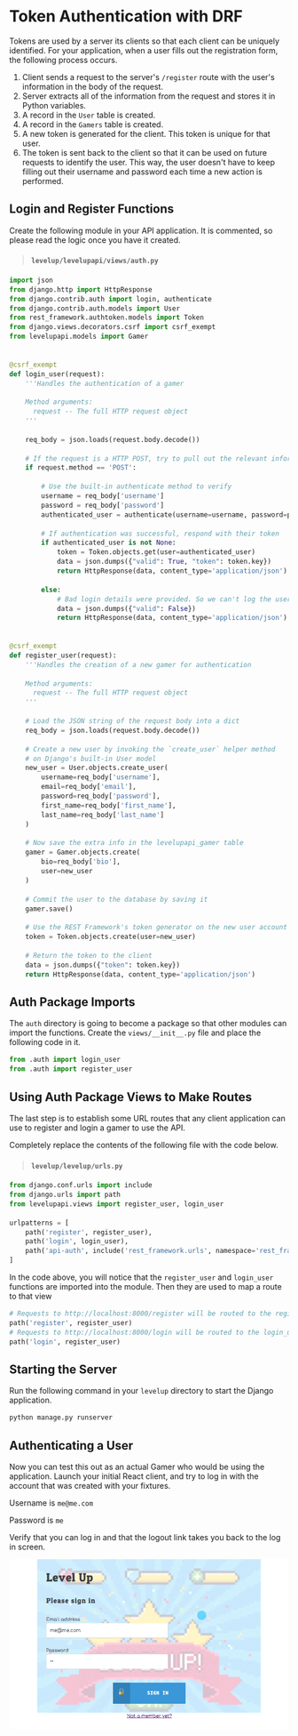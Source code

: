 # Token Authentication with DRF

Tokens are used by a server its clients so that each client can be uniquely identified. For your application, when a user fills out the registration form, the following process occurs.

1. Client sends a request to the server's `/register` route with the user's information in the body of the request.
1. Server extracts all of the information from the request and stores it in Python variables.
1. A record in the `User` table is created.
1. A record in the `Gamers` table is created.
1. A new token is generated for the client. This token is unique for that user.
1. The token is sent back to the client so that it can be used on future requests to identify the user. This way, the user doesn't have to keep filling out their username and password each time a new action is performed.

## Login and Register Functions

Create the following module in your API application. It is commented, so please read the logic once you have it created.

> #### `levelup/levelupapi/views/auth.py`

```py
import json
from django.http import HttpResponse
from django.contrib.auth import login, authenticate
from django.contrib.auth.models import User
from rest_framework.authtoken.models import Token
from django.views.decorators.csrf import csrf_exempt
from levelupapi.models import Gamer


@csrf_exempt
def login_user(request):
    '''Handles the authentication of a gamer

    Method arguments:
      request -- The full HTTP request object
    '''

    req_body = json.loads(request.body.decode())

    # If the request is a HTTP POST, try to pull out the relevant information.
    if request.method == 'POST':

        # Use the built-in authenticate method to verify
        username = req_body['username']
        password = req_body['password']
        authenticated_user = authenticate(username=username, password=password)

        # If authentication was successful, respond with their token
        if authenticated_user is not None:
            token = Token.objects.get(user=authenticated_user)
            data = json.dumps({"valid": True, "token": token.key})
            return HttpResponse(data, content_type='application/json')

        else:
            # Bad login details were provided. So we can't log the user in.
            data = json.dumps({"valid": False})
            return HttpResponse(data, content_type='application/json')


@csrf_exempt
def register_user(request):
    '''Handles the creation of a new gamer for authentication

    Method arguments:
      request -- The full HTTP request object
    '''

    # Load the JSON string of the request body into a dict
    req_body = json.loads(request.body.decode())

    # Create a new user by invoking the `create_user` helper method
    # on Django's built-in User model
    new_user = User.objects.create_user(
        username=req_body['username'],
        email=req_body['email'],
        password=req_body['password'],
        first_name=req_body['first_name'],
        last_name=req_body['last_name']
    )

    # Now save the extra info in the levelupapi_gamer table
    gamer = Gamer.objects.create(
        bio=req_body['bio'],
        user=new_user
    )

    # Commit the user to the database by saving it
    gamer.save()

    # Use the REST Framework's token generator on the new user account
    token = Token.objects.create(user=new_user)

    # Return the token to the client
    data = json.dumps({"token": token.key})
    return HttpResponse(data, content_type='application/json')
```

## Auth Package Imports

The `auth` directory is going to become a package so that other modules can import the functions. Create the `views/__init__.py` file and place the following code in it.

```py
from .auth import login_user
from .auth import register_user
```

## Using Auth Package Views to Make Routes

The last step is to establish some URL routes that any client application can use to register and login a gamer to use the API.

Completely replace the contents of the following file with the code below.

> #### `levelup/levelup/urls.py`

```py
from django.conf.urls import include
from django.urls import path
from levelupapi.views import register_user, login_user

urlpatterns = [
    path('register', register_user),
    path('login', login_user),
    path('api-auth', include('rest_framework.urls', namespace='rest_framework')),
]
```

In the code above, you will notice that the `register_user` and `login_user` functions are imported into the module. Then they are used to map a route to that view

```py
# Requests to http://localhost:8000/register will be routed to the register_user function
path('register', register_user)
# Requests to http://localhost:8000/login will be routed to the login_user function
path('login', register_user)
```

## Starting the Server

Run the following command in your `levelup` directory to start the Django application.

```sh
python manage.py runserver
```

## Authenticating a User

Now you can test this out as an actual Gamer who would be using the application. Launch your initial React client, and try to log in with the account that was created with your fixtures.

Username is `me@me.com`

Password is `me`

Verify that you can log in and that the logout link takes you back to the log in screen.

![](./images/initial-client-auth.gif)
